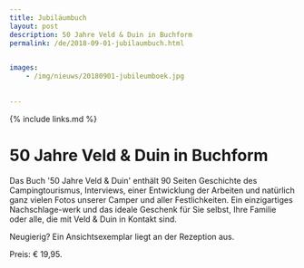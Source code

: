```yaml
---
title: Jubiläumbuch
layout: post
description: 50 Jahre Veld & Duin in Buchform
permalink: /de/2018-09-01-jubilaumbuch.html

    
images: 
    - /img/nieuws/20180901-jubileumboek.jpg
    
    
---
```


{% include links.md %}

# 50 Jahre Veld & Duin in Buchform

Das Buch '50 Jahre Veld & Duin' enthält 90 Seiten Geschichte des Campingtourismus, Interviews, einer Entwicklung der Arbeiten und natürlich ganz vielen Fotos unserer Camper und aller Festlichkeiten. Ein einzigartiges Nachschlage-werk und das ideale Geschenk für Sie selbst, Ihre Familie oder alle, die mit Veld & Duin in Kontakt sind.

Neugierig? Ein Ansichtsexemplar liegt an der Rezeption aus.

Preis: € 19,95.


